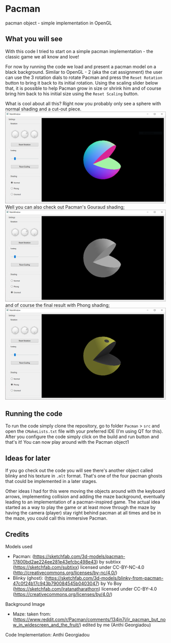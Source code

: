 # Pacman
pacman object - simple implementation in OpenGL

## What you will see

With this code I tried to start on a simple pacman implementation - the classic game we all know and love!

For now by running the code we load and present a pacman model on a black background. Similar to OpenGL - 2 (aka the cat assignment) the user can use the 3 rotation dials to rotate Pacman and press the `Reset Rotation` button to bring it back to its initial rotation. Using the scaling slider below that, it is possible to help Pacman grow in size or shrink him and of course bring him back to his initial size using the `Reset Scaling` button. 

What is cool about all this? Right now you probably only see a sphere with normal shading and a cut-out piece. ![](pacman-normal-shading.PNG) Well you can also check out Pacman's Gouraud shading; ![](pacman-gouraud-shading.PNG) and of course the final result with Phong shading; ![](pacman-phong-shading.PNG) 

## Running the code

To run the code simply clone the repository, go to folder `Pacman` > `src` and open the `CMakeLists.txt` file with your preferred IDE (I'm using QT for this). After you configure the code simply click on the build and run button and that's it! You can now play around with the Pacman object1

## Ideas for later

If you go check out the code you will see there's another object called blinky and his texture in `.mlt` format. That's one of the four pacman ghosts that could be implemented in a later stages.

Other ideas I had for this were moving the objects around with the keyboard arrows, implementing collision and adding the maze background, eventually leading to an implementation of a pacman-inspired game. The actual idea started as a way to play the game or at least move through the maze by having the camera (player) stay right behind pacman at all times and be in the maze, you could call this immersive Pacman.

## Credits

Models used

- Pacman: (https://sketchfab.com/3d-models/pacman-17800bd2ae224ee281e43efcbc498e43) by subtixx (https://sketchfab.com/subtixx) licensed under CC-BY-NC-4.0 (http://creativecommons.org/licenses/by-nc/4.0/)
- Blinky (ghost): (https://sketchfab.com/3d-models/blinky-from-pacman-47c0f24b17c943b790084545b0403047) by Yo Boy (https://sketchfab.com/jratanatharathorn) licensed under CC-BY-4.0 (https://creativecommons.org/licenses/by/4.0/)

Background Image

- Maze: taken from: (https://www.reddit.com/r/Pacman/comments/134jn7j/jr_pacman_but_now_in_widescreen_and_the_fruit/) edited by me (Anthi Georgiadou)

Code Implementation: Anthi Georgiadou

